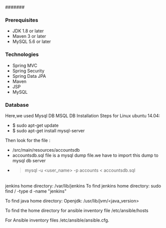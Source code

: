 #######
### Prerequisites
- JDK 1.8 or later
- Maven 3 or later
- MySQL 5.6 or later

### Technologies 
- Spring MVC
- Spring Security
- Spring Data JPA
- Maven
- JSP
- MySQL
### Database
Here,we used Mysql DB 
MSQL DB Installation Steps for Linux ubuntu 14.04:
- $ sudo apt-get update
- $ sudo apt-get install mysql-server

Then look for the file :
- /src/main/resources/accountsdb
- accountsdb.sql file is a mysql dump file.we have to import this dump to mysql db server
- > mysql -u <user_name> -p accounts < accountsdb.sql

######
jenkins home directory: /var/lib/jenkins
To find jenkins home directory: sudo find / -type d -name "jenkins"

To find java home directory:
Openjdk: /usr/lib/jvm/<java_version>

To find the home directory for ansible inventory file 
/etc/ansible/hosts

For Ansible inventory files
/etc/ansible/ansible.cfg.





